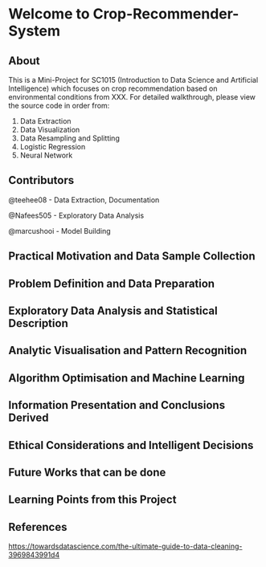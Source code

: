 # Welcome to Crop-Recommender-System

## About
This is a Mini-Project for SC1015 (Introduction to Data Science and Artificial Intelligence) which focuses on crop recommendation based on environmental conditions from XXX. For detailed walkthrough, please view the source code in order from:

1. Data Extraction
2. Data Visualization
3. Data Resampling and Splitting
4. Logistic Regression
5. Neural Network

## Contributors
@teehee08 - Data Extraction, Documentation

@Nafees505 - Exploratory Data Analysis

@marcushooi - Model Building

## Practical Motivation and Data Sample Collection

## Problem Definition and Data Preparation

## Exploratory Data Analysis and Statistical Description

## Analytic Visualisation and Pattern Recognition

## Algorithm Optimisation and Machine Learning

## Information Presentation and Conclusions Derived

## Ethical Considerations and Intelligent Decisions

## Future Works that can be done

## Learning Points from this Project

## References
https://towardsdatascience.com/the-ultimate-guide-to-data-cleaning-3969843991d4
